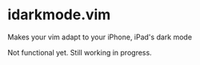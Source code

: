# idarkmode.vim
Makes your vim adapt to your iPhone, iPad's dark mode

Not functional yet. Still working in progress.
